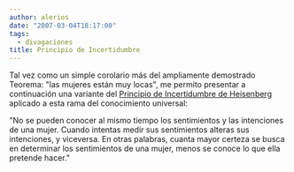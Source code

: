 ```yaml
---
author: alerios
date: "2007-03-04T18:17:00"
tags:
  - divagaciones
title: Principio de Incertidumbre
---
```


Tal vez como un simple corolario más del ampliamente demostrado Teorema: "las
mujeres están muy locas", me permito presentar a continuación una variante del
[Principio de Incertidumbre de
Heisenberg](http://es.wikipedia.org/wiki/Principio_de_indeterminaci%C3%B3n_de_Heisenberg)
aplicado a esta rama del conocimiento universal:

"No se pueden conocer al mismo tiempo los sentimientos y las intenciones de
una mujer. Cuando intentas medir sus sentimientos alteras sus intenciones, y
viceversa. En otras palabras, cuanta mayor certeza se busca en determinar los
sentimientos de una mujer, menos se conoce lo que ella pretende hacer."
